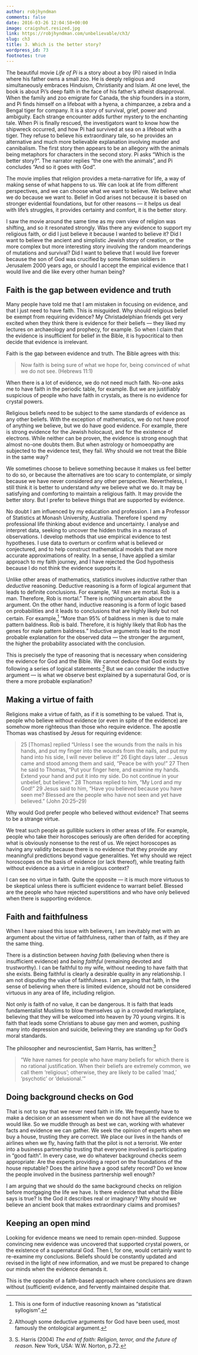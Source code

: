 ```yaml
---
author: robjhyndman
comments: false
date: 2016-03-26 12:04:58+00:00
image: craigshut.resized.jpg
link: https://robjhyndman.com/unbelievable/ch3/
slug: ch3
title: 3. Which is the better story?
wordpress_id: 73
footnotes: true
---
```


The beautiful movie _Life of Pi_ is a story about a boy (Pi) raised in India where his father owns a small zoo. He is deeply religious and simultaneously embraces Hinduism, Christianity and Islam. At one level, the book is about Pi’s deep faith in the face of his father’s atheist disapproval. When the family and zoo emigrate for Canada, the ship founders in a storm, and Pi finds himself on a lifeboat with a hyena, a chimpanzee, a zebra and a Bengal tiger for company. It is a story of survival, grief, power and ambiguity. Each strange encounter adds further mystery to the enchanting tale. When Pi is finally rescued, the investigators want to know how the shipwreck occurred, and how Pi had survived at sea on a lifeboat with a tiger. They refuse to believe his extraordinary tale, so he provides an alternative and much more believable explanation involving murder and cannibalism. The first story then appears to be an allegory with the animals being metaphors for characters in the second story. Pi asks “Which is the better story?”. The narrator replies “the one with the animals”, and Pi concludes “And so it goes with God”.

The movie implies that religion provides a meta-narrative for life, a way of making sense of what happens to us. We can look at life from different perspectives, and we can choose what we want to believe. We believe what we do because we want to. Belief in God arises not because it is based on stronger evidential foundations, but for other reasons — it helps us deal with life’s struggles, it provides certainty and comfort, it is the better story.

I saw the movie around the same time as my own view of religion was shifting, and so it resonated strongly. Was there any evidence to support my religious faith, or did I just believe it because I wanted to believe it? Did I want to believe the ancient and simplistic Jewish story of creation, or the more complex but more interesting story involving the random meanderings of mutations and survival? Did I want to believe that I would live forever because the son of God was crucified by some Roman soldiers in Jerusalem 2000 years ago, or should I accept the empirical evidence that I would live and die like every other human being?


## Faith is the gap between evidence and truth


Many people have told me that I am mistaken in focusing on evidence, and that I just need to have faith. This is misguided. Why should religious belief be exempt from requiring evidence? My Christadelphian friends get very excited when they think there is evidence for their beliefs — they liked my lectures on archaeology and prophecy, for example. So when I claim that the evidence is insufficient for belief in the Bible, it is hypocritical to then decide that evidence is irrelevant.

Faith is the gap between evidence and truth. The Bible agrees with this:


<blockquote>Now faith is being sure of what we hope for, being convinced of what we do not see. (Hebrews 11:1)</blockquote>


When there is a lot of evidence, we do not need much faith. No-one asks me to have faith in the periodic table, for example. But we are justifiably suspicious of people who have faith in crystals, as there is no evidence for crystal powers.

Religious beliefs need to be subject to the same standards of evidence as any other beliefs. With the exception of mathematics, we do not have proof of anything we believe, but we do have good evidence. For example, there is strong evidence for the Jewish holocaust, and for the existence of electrons. While neither can be proven, the evidence is strong enough that almost no-one doubts them. But when astrology or homoeopathy are subjected to the evidence test, they fail. Why should we not treat the Bible in the same way?

We sometimes choose to believe something because it makes us feel better to do so, or because the alternatives are too scary to contemplate, or simply because we have never considered any other perspective. Nevertheless, I still think it is better to understand _why_ we believe what we do. It may be satisfying and comforting to maintain a religious faith. It may provide the better story. But I prefer to believe things that are supported by evidence.

No doubt I am influenced by my education and profession. I am a Professor of Statistics at Monash University, Australia. Therefore I spend my professional life thinking about evidence and uncertainty. I analyse and interpret data, seeking to uncover the hidden truths in a morass of observations. I develop methods that use empirical evidence to test hypotheses. I use data to overturn or confirm what is believed or conjectured, and to help construct mathematical models that are more accurate approximations of reality. In a sense, I have applied a similar approach to my faith journey, and I have rejected the God hypothesis because I do not think the evidence supports it.

Unlike other areas of mathematics, statistics involves _inductive_ rather than _deductive_ reasoning. Deductive reasoning is a form of logical argument that leads to definite conclusions. For example, “All men are mortal. Rob is a man. Therefore, Rob is mortal.” There is nothing uncertain about the argument. On the other hand, inductive reasoning is a form of logic based on probabilities and it leads to conclusions that are highly likely but not certain. For example,[^1] “More than 95% of baldness in men is due to male pattern baldness. Rob is bald. Therefore, it is highly likely that Rob has the genes for male pattern baldness.” Inductive arguments lead to the most probable explanation for the observed data — the stronger the argument, the higher the probability associated with the conclusion.

This is precisely the type of reasoning that is necessary when considering the evidence for God and the Bible. We cannot deduce that God exists by following a series of logical statements.[^2] But we can consider the inductive argument — is what we observe best explained by a supernatural God, or is there a more probable explanation?


## Making a virtue of faith


Religions make a virtue of faith, as if it is something to be valued. That is, people who believe without evidence (or even in spite of the evidence) are somehow more righteous than those who require evidence. The apostle Thomas was chastised by Jesus for requiring evidence:


<blockquote>25 [Thomas] replied “Unless I see the wounds from the nails in his hands, and put my finger into the wounds from the nails, and put my hand into his side, I will never believe it!” 26 Eight days later … Jesus came and stood among them and said, “Peace be with you!” 27 Then he said to Thomas, “Put your finger here, and examine my hands. Extend your hand and put it into my side. Do not continue in your unbelief, but believe.” 28 Thomas replied to him, “My Lord and my God!” 29 Jesus said to him, “Have you believed because you have seen me? Blessed are the people who have not seen and yet have believed.” (John 20:25–29)</blockquote>


Why would God prefer people who believed without evidence? That seems to be a strange virtue.

We treat such people as gullible suckers in other areas of life. For example, people who take their horoscopes seriously are often derided for accepting what is obviously nonsense to the rest of us. We reject horoscopes as having any validity because there is no evidence that they provide any meaningful predictions beyond vague generalities. Yet why should we reject horoscopes on the basis of evidence (or lack thereof), while treating faith without evidence as a virtue in a religious context?

I can see no virtue in faith. Quite the opposite — it is much more virtuous to be skeptical unless there is sufficient evidence to warrant belief. Blessed are the people who have rejected superstitions and who have only believed when there is supporting evidence.


## Faith and faithfulness


When I have raised this issue with believers, I am inevitably met with an argument about the virtue of faithfulness, rather than of faith, as if they are the same thing.

There is a distinction between _having faith_ (believing when there is insufficient evidence) and _being faithful_ (remaining devoted and trustworthy). I can be faithful to my wife, without needing to have faith that she exists. Being faithful is clearly a desirable quality in any relationship. I am not disputing the value of faithfulness. I am arguing that faith, in the sense of believing when there is limited evidence, should not be considered virtuous in any area of life, including religion.

Not only is faith of no value, it can be dangerous. It is faith that leads fundamentalist Muslims to blow themselves up in a crowded marketplace, believing that they will be welcomed into heaven by 70 young virgins. It is faith that leads some Christians to abuse gay men and women, pushing many into depression and suicide, believing they are standing up for God’s moral standards.

The philosopher and neuroscientist, Sam Harris, has written:[^3]
>“We have names for people who have many beliefs for which there is no rational justification. When their beliefs are extremely common, we call them ‘religious’; otherwise, they are likely to be called ‘mad,’ ‘psychotic’ or ‘delusional.’”

## Doing background checks on God


That is not to say that we never need faith in life. We frequently have to make a decision or an assessment when we do not have all the evidence we would like. So we muddle through as best we can, working with whatever facts and evidence we can gather. We seek the opinion of experts when we buy a house, trusting they are correct. We place our lives in the hands of airlines when we fly, having faith that the pilot is not a terrorist. We enter into a business partnership trusting that everyone involved is participating in “good faith”. In every case, we do whatever background checks seem appropriate: Are the experts providing a report on the foundations of the house reputable? Does the airline have a good safety record? Do we know the people involved in the business partnership well enough?

I am arguing that we should do the same background checks on religion before mortgaging the life we have. Is there evidence that what the Bible says is true? Is the God it describes real or imaginary? Why should we believe an ancient book that makes extraordinary claims and promises?


## Keeping an open mind


Looking for evidence means we need to remain open-minded. Suppose convincing new evidence was uncovered that supported crystal powers, or the existence of a supernatural God. Then I, for one, would certainly want to re-examine my conclusions. Beliefs should be constantly updated and revised in the light of new information, and we must be prepared to change our minds when the evidence demands it.

This is the opposite of a faith-based approach where conclusions are drawn without (sufficient) evidence, and fervently maintained despite that.


[^1]: This is one form of inductive reasoning known as “statistical syllogism”.

[^2]: Although some deductive arguments for God have been used, most famously the ontological argument.

[^3]: S. Harris (2004) _The end of faith: Religion, terror, and the future of reason_. New York, USA: W.W. Norton, p.72.

